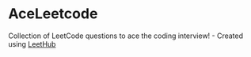 # AceLeetcode
Collection of LeetCode questions to ace the coding interview! - Created using [LeetHub](https://github.com/QasimWani/LeetHub)
